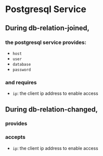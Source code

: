 
# Postgresql Service


## During db-relation-joined,


### the postgresql service provides:

- `host`
- `user`
- `database`
- `password`

### and requires

- `ip`: the client ip address to enable access



## During db-relation-changed,

### provides

### accepts

- `ip`: the client ip address to enable access

